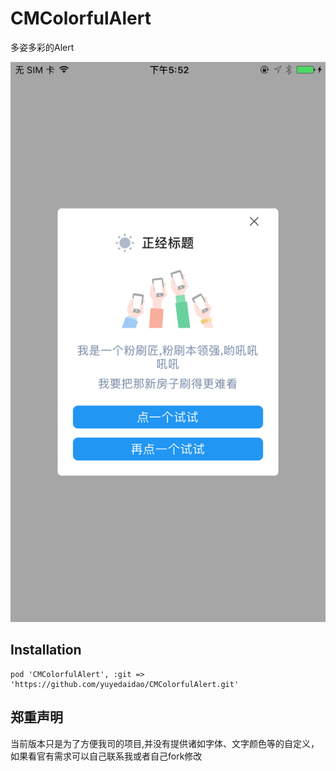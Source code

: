 # CMColorfulAlert
多姿多彩的Alert

![pic](https://github.com/yuyedaidao/CMColorfulAlert/blob/master/CMColorfulAlert/IMG_0052.PNG)

## Installation
```
pod 'CMColorfulAlert', :git => 'https://github.com/yuyedaidao/CMColorfulAlert.git'
```

## 郑重声明

当前版本只是为了方便我司的项目,并没有提供诸如字体、文字颜色等的自定义，如果看官有需求可以自己联系我或者自己fork修改

